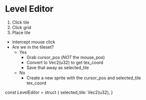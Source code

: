 # Level Editor
1. Click tile
2. Click grid
3. Place tile

- Intercept mouse click
- Are we in the tileset?
	- Yes
		- Grab cursor_pos (_NOT_ the mouse_pos)
		- Convert to Vec2(u32) to get tex_coord
		- Save that away as selected_tile
	- No
		- Create a new sprite with the cursor_pos and selected_tile tex_coord

const LevelEditor = struct {
	selected_tile: Vec2(u32),
}
